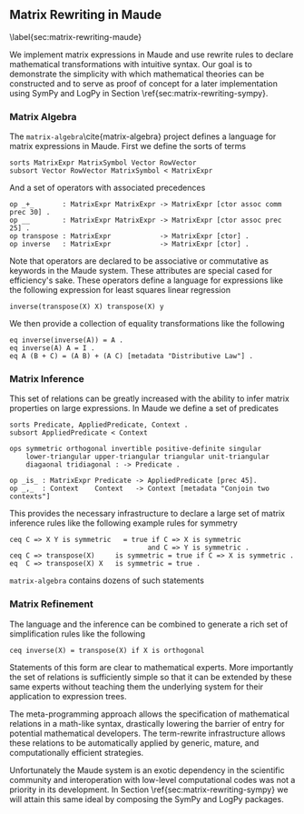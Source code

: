
Matrix Rewriting in Maude
-------------------------

\label{sec:matrix-rewriting-maude}

We implement matrix expressions in Maude and use rewrite rules to declare mathematical transformations with intuitive syntax.  Our goal is to demonstrate the simplicity with which mathematical theories can be constructed and to serve as proof of concept for a later implementation using SymPy and LogPy in Section \ref{sec:matrix-rewriting-sympy}.

### Matrix Algebra

The `matrix-algebra`\cite{matrix-algebra} project defines a language for matrix expressions in Maude.  First we define the sorts of terms

    sorts MatrixExpr MatrixSymbol Vector RowVector
    subsort Vector RowVector MatrixSymbol < MatrixExpr

And a set of operators with associated precedences

    op _+_       : MatrixExpr MatrixExpr -> MatrixExpr [ctor assoc comm prec 30] .
    op __        : MatrixExpr MatrixExpr -> MatrixExpr [ctor assoc prec 25] .
    op transpose : MatrixExpr            -> MatrixExpr [ctor] .
    op inverse   : MatrixExpr            -> MatrixExpr [ctor] .

Note that operators are declared to be associative or commutative as keywords in the Maude system.  These attributes are special cased for efficiency's sake.  These operators define a language for expressions like the following expression for least squares linear regression

    inverse(transpose(X) X) transpose(X) y

We then provide a collection of equality transformations like the following
    
    eq inverse(inverse(A)) = A .    
    eq inverse(A) A = I .
    eq A (B + C) = (A B) + (A C) [metadata "Distributive Law"] . 

### Matrix Inference

This set of relations can be greatly increased with the ability to infer matrix properties on large expressions.  In Maude we define a set of predicates

    sorts Predicate, AppliedPredicate, Context .
    subsort AppliedPredicate < Context

    ops symmetric orthogonal invertible positive-definite singular 
        lower-triangular upper-triangular triangular unit-triangular 
        diagaonal tridiagonal : -> Predicate .

    op _is_ : MatrixExpr Predicate -> AppliedPredicate [prec 45].
    op _,_  : Context    Context   -> Context [metadata "Conjoin two contexts"]

This provides the necessary infrastructure to declare a large set of matrix inference rules like the following example rules for symmetry

    ceq C => X Y is symmetric   = true if C => X is symmetric
                                      and C => Y is symmetric .
    ceq C => transpose(X)     is symmetric = true if C => X is symmetric .
    eq  C => transpose(X) X   is symmetric = true .

`matrix-algebra` contains dozens of such statements

### Matrix Refinement

The language and the inference can be combined to generate a rich set of simplification rules like the following

    ceq inverse(X) = transpose(X) if X is orthogonal

Statements of this form are clear to mathematical experts.  More importantly the set of relations is sufficiently simple so that it can be extended by these same experts without teaching them the underlying system for their application to expression trees.

The meta-programming approach allows the specification of mathematical relations in a math-like syntax, drastically lowering the barrier of entry for potential mathematical developers.  The term-rewrite infrastructure allows these relations to be automatically applied by generic, mature, and computationally efficient strategies.

Unfortunately the Maude system is an exotic dependency in the scientific community and interoperation with low-level computational codes was not a priority in its development.  In Section \ref{sec:matrix-rewriting-sympy} we will attain this same ideal by composing the SymPy and LogPy packages.


